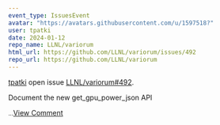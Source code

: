 ```yaml
---
event_type: IssuesEvent
avatar: "https://avatars.githubusercontent.com/u/1597518?"
user: tpatki
date: 2024-01-12
repo_name: LLNL/variorum
html_url: https://github.com/LLNL/variorum/issues/492
repo_url: https://github.com/LLNL/variorum
---
```


<a href='https://github.com/tpatki' target='_blank'>tpatki</a> open issue <a href='https://github.com/LLNL/variorum/issues/492' target='_blank'>LLNL/variorum#492</a>.

<p>Document the new get_gpu_power_json API</p><small>...</small><a href='https://github.com/LLNL/variorum/issues/492' target='_blank'>View Comment</a>